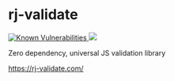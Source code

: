 # rj-validate

<a href="https://snyk.io/test/npm/rj-validate">
	<img src="https://snyk.io/test/npm/rj-validate/badge.svg" alt="Known Vulnerabilities" data-canonical-src="https://snyk.io/test/npm/rj-validate" style="max-width:100%;">
</a>
<a href="https://travis-ci.org/Patchx/rj-validate">
	<img src="https://travis-ci.org/Patchx/rj-validate.svg?branch=master">
</a>


Zero dependency, universal JS validation library

<a href="https://rj-validate.com/">https://rj-validate.com/</a>
